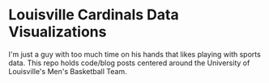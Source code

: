 # Louisville Cardinals Data Visualizations
I'm just a guy with too much time on his hands that likes playing with sports data. This repo holds code/blog posts centered around the University of Louisville's Men's Basketball Team. 

